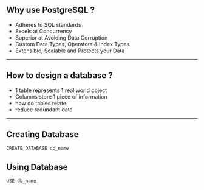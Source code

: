 ## Why use PostgreSQL ?
- Adheres to SQL standards
- Excels at Concurrency
- Superior at Avoiding Data Corruption
- Custom Data Types, Operators & Index Types
- Extensible, Scalable and Protects your Data

---
## How to design a database ?
- 1 table represents 1 real world object
- Columns store 1 piece of information
- how do tables relate
- reduce redundant data

---
## Creating Database

```postgresql
CREATE DATABASE db_name
```
## Using  Database
```postgresql
USE db_name
```